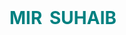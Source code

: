 <h1>
  <span style="display: inline-block; opacity: 0; animation: fadeIn 2s forwards;">MIR</span>
  <span style="display: inline-block; opacity: 0; animation: fadeIn 2s 2s forwards;">SUHAIB</span>
</h1>
<h1>
  <span style="color: teal;">MIR</span>
  <span style="color: teal; margin-left: 5px;">SUHAIB</span>
</h1>
